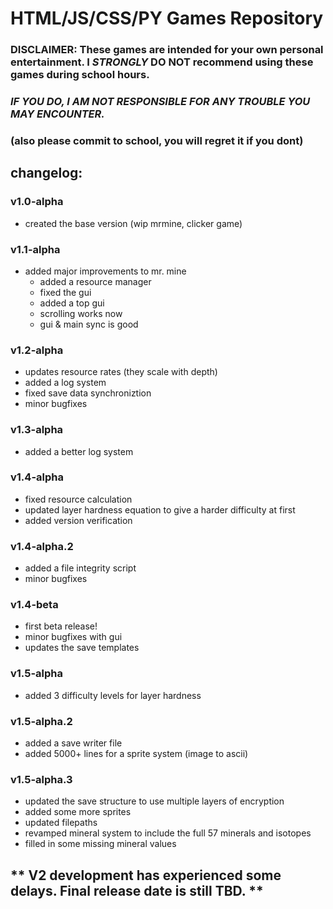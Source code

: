 # HTML/JS/CSS/PY Games Repository

### DISCLAIMER: These games are intended for your own personal entertainment. I *STRONGLY* DO NOT recommend using these games during school hours.
### *IF YOU DO, I AM NOT RESPONSIBLE FOR ANY TROUBLE YOU MAY ENCOUNTER.*
### (also please commit to school, you will regret it if you dont)

## changelog:

### v1.0-alpha
- created the base version (wip mrmine, clicker game)

### v1.1-alpha
- added major improvements to mr. mine
  - added a resource manager
  - fixed the gui
  - added a top gui
  - scrolling works now
  - gui & main sync is good

### v1.2-alpha
- updates resource rates (they scale with depth)
- added a log system
- fixed save data synchroniztion
- minor bugfixes

### v1.3-alpha
- added a better log system

### v1.4-alpha
- fixed resource calculation
- updated layer hardness equation to give a harder difficulty at first
- added version verification

### v1.4-alpha.2
- added a file integrity script
- minor bugfixes

### v1.4-beta
- first beta release!
- minor bugfixes with gui
- updates the save templates

### v1.5-alpha
- added 3 difficulty levels for layer hardness

### v1.5-alpha.2
- added a save writer file
- added 5000+ lines for a sprite system (image to ascii)

### v1.5-alpha.3
- updated the save structure to use multiple layers of encryption
- added some more sprites
- updated filepaths
- revamped mineral system to include the full 57 minerals and isotopes
- filled in some missing mineral values

## ** V2 development has experienced some delays. Final release date is still TBD. **
